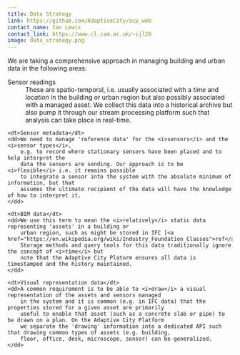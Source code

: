 ```yaml
---
title: Data Strategy
link: https://github.com/AdaptiveCity/acp_web
contact_name: Ian Lewis
contact_link: https://www.cl.cam.ac.uk/~ijl20
image: data_strategy.png
---
```


<p>We are taking a comprehensive approach in managing building and urban data in the following areas:
</p>
<dl>
    <dt>Sensor readings</dt>
    <dd>These are spatio-temporal, i.e. usually associated with a <i>time</i> and <i>location</i>
        in the building or urban region
        but also possibly associated with a managed asset. We collect this data into a historical
        archive but also pump it through our stream processing platform such that analysis can
        take place in real-time.</dd>

    <dt>Sensor metadata</dt>
    <dd>We need to manage 'reference data' for the <i>sensors</i> and the <i>sensor types</i>,
        e.g. to record where stationary sensors have been placed and to help interpret the
        data the sensors are sending. Our approach is to be <i>flexible</i> i.e. it remains possible
        to integrate a sensor into the system with the absolute minimum of information, but that
        assumes the ultimate recipient of the data will have the knowledge of how to interpret it.
    </dd>

    <dt>BIM data</dt>
    <dd>We use this term to mean the <i>relatively</i> static data representing 'assets' in a building or
        urban region, such as might be stored in IFC [<a href="https://en.wikipedia.org/wiki/Industry_Foundation_Classes">ref</a>].
        Storage methods and query tools for this data traditionally ignore the concept of <i>time</i> but
        note that the Adaptive City Platorm ensures all data is timestamped and the history maintained.
    </dd>

    <dt>Visual representation data</dt>
    <dd>A common requirement is to be able to <i>draw</i> a visual representation of the assets and sensors managed
        in the system and it is common (e.g. in IFC data) that the properties stored for a given asset are primarily
        useful to enable that asset (such as a concrete slab or pipe) to be drawn on a plan. On the Adaptive City Platform
        we separate the 'drawing' information into a dedicated API such that drawing common types of assets (e.g. building,
        floor, office, desk, microscope, sensor) can be generalized.
    </dd>
</dl>
